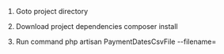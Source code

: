 

1. Goto project directory

2. Download project dependencies 
composer install

3. Run command
php artisan PaymentDatesCsvFile --filename=


